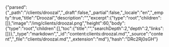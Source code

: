 {"parsed":{"_path":"/clients/droozal","_draft":false,"_partial":false,"_locale":"en","_empty":true,"title":"Droozal","description":"","excerpt":{"type":"root","children":[]},"image":"/img/clients/droozal.png","height":60,"body":{"type":"root","children":[],"toc":{"title":"","searchDepth":2,"depth":2,"links":[]}},"_type":"markdown","_id":"content:clients:droozal.md","_source":"content","_file":"clients/droozal.md","_extension":"md"},"hash":"DRc2Rj0sGH"}